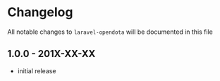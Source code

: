 # Changelog

All notable changes to `laravel-opendota` will be documented in this file

## 1.0.0 - 201X-XX-XX

- initial release
